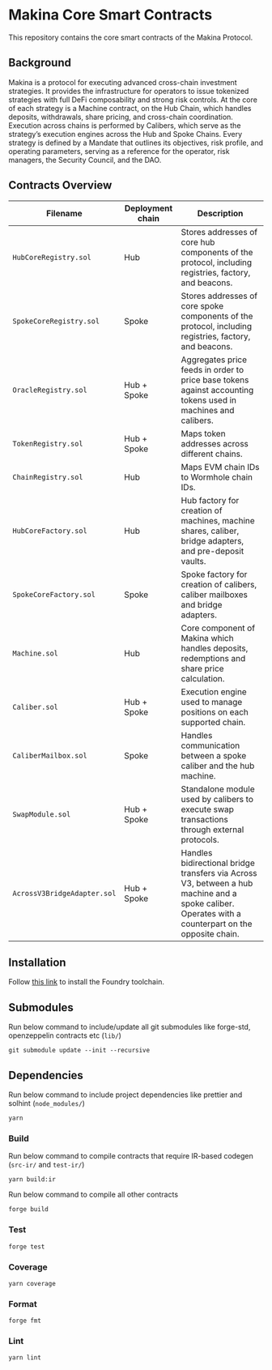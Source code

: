 # Makina Core Smart Contracts

This repository contains the core smart contracts of the Makina Protocol.

## Background

Makina is a protocol for executing advanced cross-chain investment strategies. It provides the infrastructure for operators to issue tokenized strategies with full DeFi composability and strong risk controls. At the core of each strategy is a Machine contract, on the Hub Chain, which handles deposits, withdrawals, share pricing, and cross-chain coordination. Execution across chains is performed by Calibers, which serve as the strategy’s execution engines across the Hub and Spoke Chains. Every strategy is defined by a Mandate that outlines its objectives, risk profile, and operating parameters, serving as a reference for the operator, risk managers, the Security Council, and the DAO.

## Contracts Overview

| Filename                    | Deployment chain | Description                                                                                                                                         |
| --------------------------- | ---------------- | --------------------------------------------------------------------------------------------------------------------------------------------------- |
| `HubCoreRegistry.sol`       | Hub              | Stores addresses of core hub components of the protocol, including registries, factory, and beacons.                                                |
| `SpokeCoreRegistry.sol`     | Spoke            | Stores addresses of core spoke components of the protocol, including registries, factory, and beacons.                                              |
| `OracleRegistry.sol`        | Hub + Spoke      | Aggregates price feeds in order to price base tokens against accounting tokens used in machines and calibers.                                       |
| `TokenRegistry.sol`         | Hub + Spoke      | Maps token addresses across different chains.                                                                                                       |
| `ChainRegistry.sol`         | Hub              | Maps EVM chain IDs to Wormhole chain IDs.                                                                                                           |
| `HubCoreFactory.sol`        | Hub              | Hub factory for creation of machines, machine shares, caliber, bridge adapters, and pre-deposit vaults.                                             |
| `SpokeCoreFactory.sol`      | Spoke            | Spoke factory for creation of calibers, caliber mailboxes and bridge adapters.                                                                      |
| `Machine.sol`               | Hub              | Core component of Makina which handles deposits, redemptions and share price calculation.                                                           |
| `Caliber.sol`               | Hub + Spoke      | Execution engine used to manage positions on each supported chain.                                                                                  |
| `CaliberMailbox.sol`        | Spoke            | Handles communication between a spoke caliber and the hub machine.                                                                                  |
| `SwapModule.sol`            | Hub + Spoke      | Standalone module used by calibers to execute swap transactions through external protocols.                                                         |
| `AcrossV3BridgeAdapter.sol` | Hub + Spoke      | Handles bidirectional bridge transfers via Across V3, between a hub machine and a spoke caliber. Operates with a counterpart on the opposite chain. |

## Installation

Follow [this link](https://book.getfoundry.sh/getting-started/installation) to install the Foundry toolchain.

## Submodules

Run below command to include/update all git submodules like forge-std, openzeppelin contracts etc (`lib/`)

```shell
git submodule update --init --recursive
```

## Dependencies

Run below command to include project dependencies like prettier and solhint (`node_modules/`)

```shell
yarn
```

### Build

Run below command to compile contracts that require IR-based codegen (`src-ir/` and `test-ir/`)

```shell
yarn build:ir
```

Run below command to compile all other contracts

```shell
forge build
```

### Test

```shell
forge test
```

### Coverage

```shell
yarn coverage
```

### Format

```shell
forge fmt
```

### Lint

```shell
yarn lint
```
